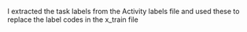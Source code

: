 I extracted the task labels from the Activity labels file and used these to replace the label codes in the x_train file

